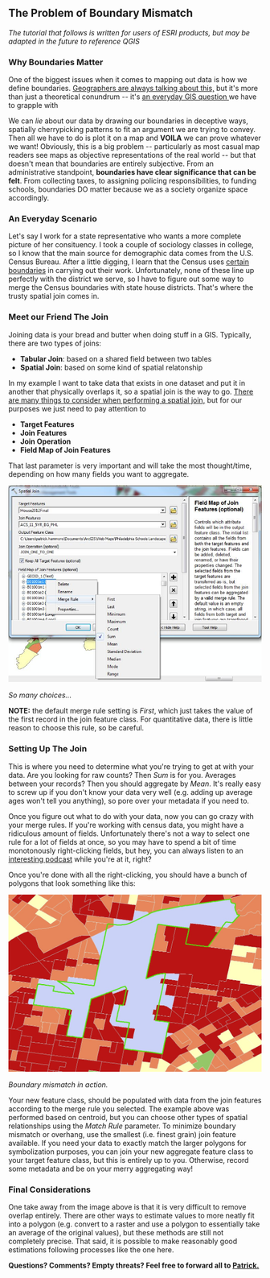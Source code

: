 ## The Problem of Boundary Mismatch

*The tutorial that follows is written for users of ESRI products, but may be adapted in the future to reference QGIS*
### Why Boundaries Matter
One of the biggest issues when it comes to mapping out data is how we define boundaries. [Geographers are always talking about this,](http://en.wikipedia.org/wiki/Modifiable_areal_unit_problem) but it's more than just a theoretical conundrum -- it's [an everyday GIS question ](http://giscollective.org/geographic-data-assumptions-maup-and-ecological-fallacies/)we have to grapple with

We can _lie_ about our data by drawing our boundaries in deceptive ways, spatially cherrypicking patterns to fit an argument we are trying to convey. Then all we have to do is plot it on a map and **VOILA** we can prove whatever we want! Obviously, this is a big problem -- particularly as most casual map readers see maps as objective representations of the real world -- but that doesn't mean that boundaries are entirely subjective. From an administrative standpoint, **boundaries have clear significance that can be felt**. From collecting taxes, to assigning policing responsibilities, to funding schools, boundaries DO matter because we as a society organize space accordingly.

### An Everyday Scenario
Let's say I work for a state representative who wants a more complete picture of her consituency. I took a couple of sociology classes in college, so I know that the main source for demographic data comes from the U.S. Census Bureau. After a little digging, I learn that the Census uses [certain boundaries](http://www.census.gov/geo/maps-data/data/tiger-cart-boundary.html) in carrying out their work. Unfortunately, none of these line up perfectly with the district we serve, so I have to figure out some way to merge the Census boundaries with state house districts. That's where the trusty spatial join comes in.

### Meet our Friend The Join
Joining data is your bread and butter when doing stuff in a GIS. Typically, there are two types of joins:
- **Tabular Join**: based on a shared field between two tables
- **Spatial Join**: based on some kind of spatial relatonship

In my example I want to take data that exists in one dataset and put it in another that physically overlaps it, so a spatial join is the way to go. [There are many things to consider when performing a spatial join,](http://help.arcgis.com/en/arcgisdesktop/10.0/help/index.html#/Spatial_Join/00080000000q000000/) but for our purposes we just need to pay attention to
- **Target Features**
- **Join Features**
- **Join Operation**
- **Field Map of Join Features**

That last parameter is very important and will take the most thought/time, depending on how many fields you want to aggregate.

![](mergeRule.JPG)

_So many choices..._

**NOTE:** the default merge rule setting is _First_, which just takes the value of the first record in the join feature class. For quantitative data, there is little reason to choose this rule, so be careful.

### Setting Up The Join
This is where you need to determine what you're trying to get at with your data. Are you looking for raw counts? Then _Sum_ is for you. Averages between your records? Then you should aggregate by _Mean_. It's really easy to screw up if you don't know your data very well (e.g. adding up average ages won't tell you anything), so pore over your metadata if you need to.

Once you figure out what to do with your data, now you can go crazy with your merge rules. If you're working with census data, you might have a ridiculous amount of fields. Unfortunately there's not a way to select one rule for a lot of fields at once, so you may have to spend a bit of time monotonously right-clicking fields, but hey, you can always listen to an [interesting podcast](http://www.thisamericanlife.org/podcast) while you're at it, right?

Once you're done with all the right-clicking, you should have a bunch of polygons that look something like this:

![](aggregate.jpg)

_Boundary mismatch in action._

Your new feature class, should be populated with data from the join features according to the merge rule you selected. The example above was performed based on centroid, but you can choose other types of spatial relationships using the _Match Rule_ parameter. To minimize boundary mismatch or overhang, use the smallest (i.e. finest grain) join feature available. If you need your data to exactly match the larger polygons for symbolization purposes, you can join your new aggregate feature class to your target feature class, but this is entirely up to you. Otherwise, record some metadata and be on your merry aggregating way!

### Final Considerations

One take away from the image above is that it is very difficult to remove overlap entirely. There are other ways to estimate values to more neatly fit into a polygon (e.g. convert to a raster and use a polygon to essentially take an average of the original values), but these methods are still not completely precise. That said, it is possible to make reasonably good estimations following processes like the one here.

**Questions? Comments? Empty threats? Feel free to forward all to [Patrick.](mailto:patrick.t.hammons@gmail.com)**
